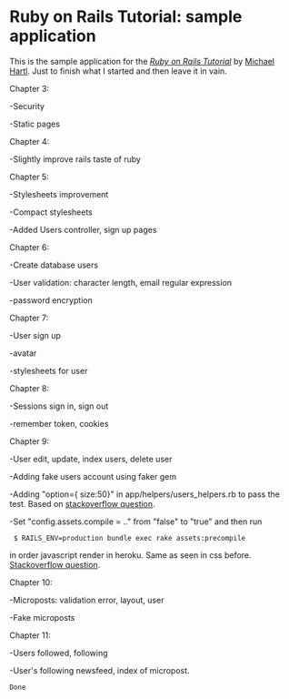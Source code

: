 
# Ruby on Rails Tutorial: sample application

This is the sample application for
the [*Ruby on Rails Tutorial*](http://railstutorial.org/)
 by [Michael Hartl](http://michaelhartl.com). Just to finish what I started and then leave it in vain.

Chapter 3:

-Security 

-Static pages

Chapter 4:

-Slightly improve rails taste of ruby

Chapter 5:

-Stylesheets improvement

-Compact stylesheets

-Added Users controller, sign up pages

Chapter 6:

-Create database users

-User validation: character length, email regular expression

-password encryption

Chapter 7:

-User sign up

-avatar

-stylesheets for user

Chapter 8:

-Sessions sign in, sign out

-remember token, cookies

Chapter 9:

-User edit, update, index users, delete user

-Adding fake users account using faker gem
   
-Adding "option={ size:50}" in app/helpers/users_helpers.rb to pass the test. Based on [stackoverflow question](http://stackoverflow.com/questions/14916144/hartl-ror-chap-9-3-1-spec-test-failure).

-Set "config.assets.compile = .." from "false" to "true" and then run

	 $ RAILS_ENV=production bundle exec rake assets:precompile

 in order javascript render in heroku. Same as seen in css before. [Stackoverflow question](http://stackoverflow.com/questions/12624376/getting-my-images-in-css-to-work-on-rails-and-asset-pipeline-with-upgraded-app-o).

Chapter 10:

-Microposts: validation error, layout, user

-Fake microposts

Chapter 11:

-Users followed, following

-User's following newsfeed, index of micropost.

	Done
